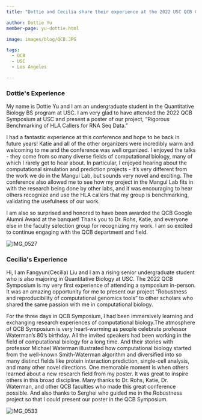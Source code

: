 ```yaml
---
title: "Dottie and Cecilia share their experience at the 2022 USC QCB Conference"

author: Dottie Yu
member-page: yu-dottie.html

image: images/blog/QCB.JPG

tags:
  - QCB
  - USC
  - Los Angeles  

---
```

### Dottie's Experience

My name is Dottie Yu and I am an undergraduate student in the Quantitative Biology BS program at USC. I am very glad to have attended the 2022 QCB Symposium at USC and present a poster of our project, “Rigorous Benchmarking of HLA Callers for RNA Seq Data.” 

I had a fantastic experience at this conference and hope to be back in future years! Katie and all of the other organizers were incredibly warm and welcoming to me and the conference was well organized. I enjoyed the talks - they come from so many diverse fields of computational biology, many of which I rarely get to hear about. In particular, I enjoyed hearing about the computational simulation and prediction projects - it’s very different from the work we do in the Mangul Lab, but sounds very novel and exciting. The conference also allowed me to see how my project in the Mangul Lab fits in with the research being done by other labs, and it was encouraging to hear others recognize and use the HLA callers that my group is benchmarking, validating the usefulness of our work.

I am also so surprised and honored to have been awarded the QCB Google Alumni Award at the banquet! Thank you to Dr. Rohs, Katie, and everyone else in the faculty selection group for recognizing my work. I am so excited to continue engaging with the QCB department and field.

![IMG_0527](https://user-images.githubusercontent.com/56817389/172285003-96bb4643-4d26-4d89-a6e7-f49c32bddfaf.JPG)



### Cecilia's Experience 

Hi, I am Fangyun(Cecilia) Liu and I am a rising senior undergraduate student who is also majoring in Quantitative Biology at USC. The 2022 QCB Symposium is my very first experience of attending a symposium in-person. It was an amazing opportunity for me to present our project “Robustness and reproducibility of computational genomics tools” to other scholars who shared the same passion with me in computational biology. 

For the three days in QCB Symposium, I had been immersively learning and exchanging research experiences of computational biology.The atmosphere of QCB Symposium is very heart-warming as people celebrate professor Waterman’s 80’s birthday. All the invited speakers had been working in the field of computational biology for a long time. And their stories with professor Michael Waterman illustrated how computational biology started from the well-known Smith-Waterman algorithm and diversified into so many distinct fields like protein interaction prediction, single-cell analysis, and many other novel directions. One memorable moment is when others learned about a new research field from my poster. It was great to inspire others in this broad discipline. Many thanks to Dr. Rohs, Katie, Dr. Waterman, and other QCB faculties who made this great conference possible. And also thanks to Serghei who guided me in the Robustness project so that I could present our poster in the QCB Symposium. 

 ![IMG_0533](https://user-images.githubusercontent.com/56817389/172284966-1ceaa986-5063-4eeb-afb5-a6e888e3d42e.JPG)

